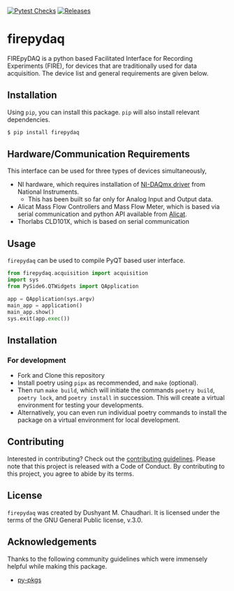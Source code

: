 [![Pytest Checks](https://github.com/ulfsri/firepydaq/actions/workflows/RunPytest.yml/badge.svg)](https://github.com/ulfsri/firepydaq/actions/workflows/RunPytest.yml)
[![Releases](https://github.com/ulfsri/firepydaq/actions/workflows/MakeExe.yml/badge.svg)](https://github.com/ulfsri/firepydaq/actions/workflows/MakeExe.yml)
# firepydaq

FIREpyDAQ is a python based Facilitated Interface for Recording Experiments (FIRE), for devices that are traditionally used for data acquisition. The device list and general requirements are given below.

## Installation

Using `pip`, you can install this package. `pip` will also install relevant dependencies.

```bash
$ pip install firepydaq
```
## Hardware/Communication Requirements

This interface can be used for three types of devices simultaneously,

- NI hardware, which requires installation of <a href="https://www.ni.com/en/support/downloads/drivers/download.ni-daq-mx.html#532710" target="_blank">NI-DAQmx driver</a> from National Instruments.
	- This has been built so far only for Analog Input and Output data.
- Alicat Mass Flow Controllers and Mass Flow Meter, which is based via serial communication and python API available from <a href="https://github.com/numat/alicat" target="_blank">Alicat</a>.
- Thorlabs CLD101X, which is based on serial communication

## Usage

`firepydaq` can be used to compile PyQT based user interface.

```python
from firepydaq.acquisition import acquisition
import sys
from PySide6.QTWidgets import QApplication

app = QApplication(sys.argv)
main_app = application()
main_app.show()
sys.exit(app.exec())
```

## Installation

### For development

- Fork and Clone this repository
- Install poetry using `pipx` as recommended, and `make` (optional). 
- Then run `make build`, which will initiate the commands `poetry build`, `poetry lock`, and `poetry install` in succession. This will create a virtual environment for testing your developments.
- Alternatively, you can even run individual poetry commands to install the package on a virtual environment for local development.

## Contributing

Interested in contributing? Check out the [contributing guidelines](docs/contributing.md). 
Please note that this project is released with a Code of Conduct. 
By contributing to this project, you agree to abide by its terms.

## License

`firepydaq` was created by Dushyant M. Chaudhari. It is licensed under the terms
of the GNU General Public license, v.3.0.

## Acknowledgements

Thanks to the following community guidelines which were immensely helpful while making this package.

- <a href="https://py-pkgs.org/welcome" target="_blank">py-pkgs</a>
